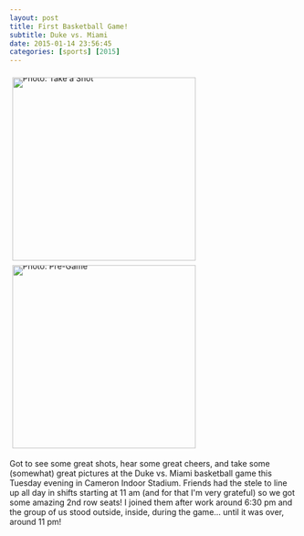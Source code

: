 ```yaml
---
layout: post
title: First Basketball Game!
subtitle: Duke vs. Miami
date: 2015-01-14 23:56:45
categories: [sports] [2015]
---
```

<div style="line-height:0;padding:4px 0 0 1px;">
<a href="http://i.imgur.com/xC48C7s.jpg" style="display:inline-block;margin:3px;text-decoration:none;">
<img alt="Photo: Take a Shot" height='321' src="http://i.imgur.com/xC48C7s.jpg" title="Take a Shot" width='321' style="padding:1px;">
</a>
<a href="http://i.imgur.com/bY3hbog.jpg" style="display:inline-block;margin:3px;text-decoration:none;">
<img alt="Photo: Pre-Game" height="321" src="http://i.imgur.com/bY3hbog.jpg" title="Pre-Game" width="321" style="padding:1px;">
</a>
</div>


Got to see some great shots, hear some great cheers, and take some (somewhat) great pictures at the Duke vs. Miami basketball game this Tuesday evening in Cameron Indoor Stadium. Friends had the stele to line up all day in shifts starting at 11 am (and for that I'm very grateful) so we got some amazing 2nd row seats! I joined them after work around 6:30 pm and the group of us stood outside, inside, during the game... until it was over, around 11 pm!

